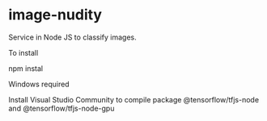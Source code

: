 # image-nudity

Service in  Node JS to classify images.

To install

npm instal

Windows required

Install Visual Studio Community to compile package @tensorflow/tfjs-node and @tensorflow/tfjs-node-gpu

